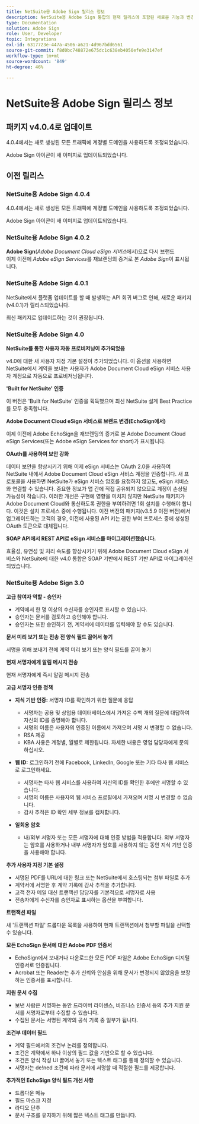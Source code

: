 ```yaml
---
title: NetSuite용 Adobe Sign 릴리스 정보
description: NetSuite용 Adobe Sign 통합의 현재 릴리스에 포함된 새로운 기능과 변경 사항에 대해 알아봅니다.
type: Documentation
solution: Adobe Sign
role: User, Developer
topic: Integrations
exl-id: 6317723e-447a-4506-a621-4d967bdd6561
source-git-commit: f8d0bc748872e675dc1c638eb4050efe9e3147ef
workflow-type: tm+mt
source-wordcount: '849'
ht-degree: 46%

---
```


# NetSuite용 Adobe Sign 릴리스 정보

## 패키지 v4.0.4로 업데이트

4.0.4에서는 새로 생성된 모든 트래픽에 계정별 도메인을 사용하도록 조정되었습니다.

Adobe Sign 아이콘이 새 이미지로 업데이트되었습니다.

## 이전 릴리스

### NetSuite용 Adobe Sign 4.0.4

4.0.4에서는 새로 생성된 모든 트래픽에 계정별 도메인을 사용하도록 조정되었습니다.

Adobe Sign 아이콘이 새 이미지로 업데이트되었습니다.

### NetSuite용 Adobe Sign 4.0.2

**Adobe Sign**(*Adobe Document Cloud eSign 서비스*&#x200B;에서)으로 다시 브랜드\
이제 이전에 *Adobe eSign Services*&#x200B;를 재브랜딩의 증거로 본 *Adobe Sign*&#x200B;이 표시됩니다.

### NetSuite용 Adobe Sign 4.0.1

NetSuite에서 플랫폼 업데이트를 할 때 발생하는 API 회귀 버그로 인해, 새로운 패키지(v4.0.1)가 릴리스되었습니다.

최신 패키지로 업데이트하는 것이 권장됩니다.

### NetSuite용 Adobe Sign 4.0

**NetSuite를 통한 사용자 자동 프로비저닝이 추가되었음**

v4.0에 대한 새 사용자 지정 기본 설정이 추가되었습니다. 이 옵션을 사용하면 NetSuite에서 계약을 보내는 사용자가 Adobe Document Cloud eSign 서비스 사용자 계정으로 자동으로 프로비저닝됩니다.

**&#39;Built for NetSuite&#39; 인증**

이 버전은 &#39;Built for NetSuite&#39; 인증을 획득했으며 최신 NetSuite 설계 Best Practice를 모두 충족합니다.

**Adobe Document Cloud eSign 서비스로 브랜드 변경(EchoSign에서)**

이제 이전에 Adobe EchoSign을 재브랜딩의 증거로 본 Adobe Document Cloud eSign Services(또는 Adobe eSign Services for short)가 표시됩니다.

**OAuth를 사용하여 보안 강화**

데이터 보안을 향상시키기 위해 이제 eSign 서비스는 OAuth 2.0을 사용하여 NetSuite 내에서 Adobe Document Cloud eSign 서비스 계정을 인증합니다. 새 프로토콜을 사용하면 NetSuite가 eSign 서비스 암호를 요청하지 않고도, eSign 서비스와 연결할 수 있습니다. 중요한 정보가 앱 간에 직접 공유되지 않으므로 계정이 손상될 가능성이 작습니다. 이러한 개선은 구현에 영향을 미치지 않지만 NetSuite 패키지가 Adobe Document Cloud와 통신하도록 권한을 부여하려면 1회 설치를 수행해야 합니다. 이것은 설치 프로세스 중에 수행됩니다. 이전 버전의 패키지(v3.5.9 이전 버전)에서 업그레이드하는 고객의 경우, 이전에 사용된 API 키는 권한 부여 프로세스 중에 생성된 OAuth 토큰으로 대체됩니다.

**SOAP API에서 REST API로 eSign 서비스를 마이그레이션했습니다.**

효율성, 유연성 및 처리 속도를 향상시키기 위해 Adobe Document Cloud eSign 서비스와 NetSuite에 대한 v4.0 통합은 SOAP 기반에서 REST 기반 API로 마이그레이션되었습니다.

### NetSuite용 Adobe Sign 3.0

**고급 참여자 역할 - 승인자**

* 계약에서 한 명 이상의 수신자를 승인자로 표시할 수 있습니다.
* 승인자는 문서를 검토하고 승인해야 합니다.
* 승인자는 또한 승인하기 전, 계약서에 데이터를 입력해야 할 수도 있습니다.

**문서 미리 보기 또는 전송 전 양식 필드 끌어서 놓기**

서명을 위해 보내기 전에 계약 미리 보기 또는 양식 필드를 끌어 놓기

**현재 서명자에게 알림 메시지 전송**

현재 서명자에게 즉시 알림 메시지 전송

**고급 서명자 인증 정책**

* **지식 기반 인증:** 서명자 ID를 확인하기 위한 질문에 응답
   * 서명자는 공용 및 상업용 데이터베이스에서 가져온 수백 개의 질문에 대답하여 자신의 ID를 증명해야 합니다.
   * 서명의 이름은 사용자의 인증된 이름에서 가져오며 서명 시 변경할 수 없습니다.
   * RSA 제공
   * KBA 사용은 계정별, 월별로 제한됩니다. 자세한 내용은 영업 담당자에게 문의하십시오.

* **웹 ID:** 로그인하기 전에 Facebook, LinkedIn, Google 또는 기타 타사 웹 서비스로 로그인하세요.

   * 서명자는 타사 웹 서비스를 사용하여 자신의 ID를 확인한 후에만 서명할 수 있습니다.
   * 서명의 이름은 사용자의 웹 서비스 프로필에서 가져오며 서명 시 변경할 수 없습니다.
   * 감사 추적은 ID 확인 세부 정보를 캡처합니다.

* **일회용 암호**
   * 내/외부 서명자 또는 모든 서명자에 대해 인증 방법을 적용합니다. 외부 서명자는 암호를 사용하거나 내부 서명자가 암호를 사용하지 않는 동안 지식 기반 인증을 사용해야 합니다.

**추가 사용자 지정 기본 설정**

* 서명된 PDF를 URL에 대한 링크 또는 NetSuite에서 호스팅되는 첨부 파일로 추가
* 계약서에 서명한 후 계약 기록에 감사 추적을 추가합니다.
* 고객 전자 메일 대신 트랜잭션 담당자를 기본적으로 서명자로 사용
* 전송자에게 수신자를 승인자로 표시하는 옵션을 부여합니다.

**트랜잭션 파일**

새 &#39;트랜잭션 파일&#39; 드롭다운 목록을 사용하여 현재 트랜잭션에서 첨부할 파일을 선택할 수 있습니다.

**모든 EchoSign 문서에 대한 Adobe PDF 인증서**

* EchoSign에서 보내거나 다운로드한 모든 PDF 파일은 Adobe EchoSign 디지털 인증서로 인증됩니다.
* Acrobat 또는 Reader는 추가 신뢰와 안심을 위해 문서가 변경되지 않았음을 보장하는 인증서를 표시합니다.

**지원 문서 수집**

* 보낸 사람은 서명하는 동안 드라이버 라이센스, 비즈니스 인증서 등의 추가 지원 문서를 서명자로부터 수집할 수 있습니다.
* 수집된 문서는 서명된 계약의 공식 기록 중 일부가 됩니다.

**조건부 데이터 필드**

* 계약 필드에서의 조건부 논리를 정의합니다.
* 조건은 계약에서 하나 이상의 필드 값을 기반으로 할 수 있습니다.
* 조건은 양식 작성 UI 끌어서 놓기 또는 텍스트 태그를 통해 정의할 수 있습니다.
* 서명자는 de!ned 조건에 따라 문서에 서명할 때 적절한 필드를 제공합니다.

**추가적인 EchoSign 양식 필드 개선 사항**

* 드롭다운 메뉴
* 필드 마스크 지정
* 라디오 단추
* 문서 구조를 유지하기 위해 짧은 텍스트 태그를 만듭니다.
